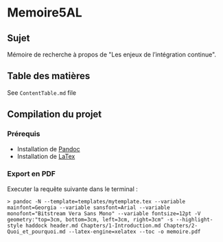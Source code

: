 Memoire5AL
==========

## Sujet

Mémoire de recherche à propos de "Les enjeux de l’intégration continue".

## Table des matières

See `ContentTable.md` file

## Compilation du projet

### Prérequis

- Installation de [Pandoc](http://johnmacfarlane.net/pandoc/)
- Installation de [LaTex](http://latex-project.org/ftp.html)

### Export en PDF

Executer la requête suivante dans le terminal :

```
> pandoc -N --template=templates/mytemplate.tex --variable mainfont=Georgia --variable sansfont=Arial --variable monofont="Bitstream Vera Sans Mono" --variable fontsize=12pt -V geometry:"top=3cm, bottom=3cm, left=3cm, right=3cm" -s --highlight-style haddock header.md Chapters/1-Introduction.md Chapters/2-Quoi_et_pourquoi.md --latex-engine=xelatex --toc -o memoire.pdf
```